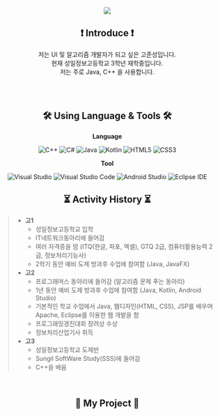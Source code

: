 <div align="center">
  <img src="https://capsule-render.vercel.app/api?type=waving&color=gradient&customColorList=17,3&height=300&section=header&text=Kojoonseong&fontSize=90" />
 </div>
<div align="center">

## ❗ Introduce ❗

저는 UI 및 알고리즘 개발자가 되고 싶은 고준성입니다. <br>
현재 성일정보고등학교 3학년 재학중입니다. <br>
저는 주로 Java, C++ 을 사용합니다. <br>


</div>
<br>
<br>

<div align="center">
  
## 🛠️ Using Language & Tools 🛠️
  
</div>
<div align="center">

**Language**

![C++](https://img.shields.io/badge/C%2B%2B-00599C.svg?style=for-the-badge&logo=cplusplus&logoColor=white)
![C#](https://img.shields.io/badge/C%23-239120.svg?style=for-the-badge&logo=csharp&logoColor=white)
![Java](https://img.shields.io/badge/Java-FFFFFF.svg?style=for-the-badge&logo=openjdk&logoColor=black)
![Kotlin](https://img.shields.io/badge/Kotlin-7F52FF.svg?style=for-the-badge&logo=kotlin&logoColor=white)
![HTML5](https://img.shields.io/badge/Html5-E34F26.svg?style=for-the-badge&logo=html5&logoColor=white)
![CSS3](https://img.shields.io/badge/Css3-1572B6.svg?style=for-the-badge&logo=css3&logoColor=white)

**Tool**

![Visual Studio](https://img.shields.io/badge/Visual%20Studio-5C2D91.svg?style=for-the-badge&logo=visualstudio&logoColor=white)
![Visual Studio Code](https://img.shields.io/badge/Visual%20Studio%20Code-007ACC.svg?style=for-the-badge&logo=visualstudiocode&logoColor=white)
![Android Studio](https://img.shields.io/badge/Android%20Studio-3DDC84.svg?style=for-the-badge&logo=androidstudio&logoColor=white)
![Eclipse IDE](https://img.shields.io/badge/Eclipse%20Ide-2C2255.svg?style=for-the-badge&logo=eclipseide&logoColor=white)

</div>

<div align="center">
  
## ⏳ Activity History ⏳
  
</div>

> * **고1**
>     - 성일정보고등학교 입학
>     - IT네트워크동아리에 들어감
>     - 여러 자격증을 땀 (ITQ(한글, 파포, 엑셀), GTQ 2급, 컴퓨터활용능력 2급, 정보처리기능사)
>     - 2학기 동안 예비 도제 방과후 수업에 참여함 (Java, JavaFX)
> * **고2**
>     - 프로그래머스 동아리에 들어감 (알고리즘 문제 푸는 동아리)
>     - 1년 동안 예비 도제 방과후 수업에 참여함 (Java, Kotlin, Android Studio)
>     - 기본적인 학교 수업에서 Java, 웹디자인(HTML, CSS), JSP를 배우며 Apache, Eclipse를 이용한 웹 개발을 함
>     - 프로그래밍경진대회 장려상 수상
>     - 정보처리산업기사 취득
> * **고3**
>     - 성일정보고등학교 도제반
>     - Sungil SoftWare Study(SSS)에 들어감
>     - C++을 배움


<br>

<div align="center">
  
## 📝 My Project 📝

</div>
